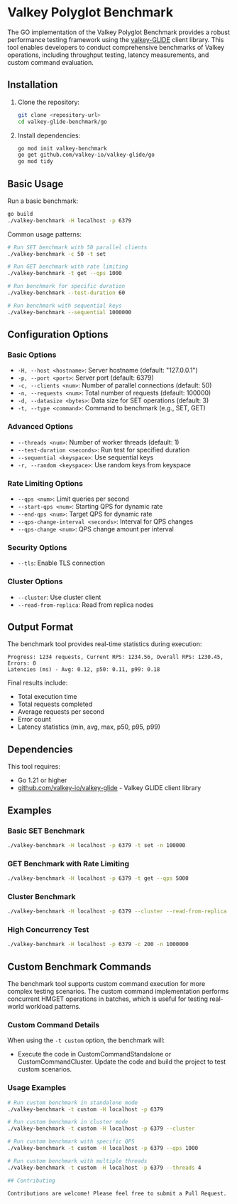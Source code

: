 # Valkey Polyglot Benchmark

The GO implementation of the Valkey Polyglot Benchmark provides a robust performance testing framework using the [valkey-GLIDE](https://github.com/valkey-io/valkey-glide) client library. This tool enables developers to conduct comprehensive benchmarks of Valkey operations, including throughput testing, latency measurements, and custom command evaluation. 

## Installation

1. Clone the repository:
    ```bash
    git clone <repository-url>
    cd valkey-glide-benchmark/go
    ```

2. Install dependencies:
    ```bash
    go mod init valkey-benchmark
    go get github.com/valkey-io/valkey-glide/go
    go mod tidy
    
    ```

## Basic Usage

Run a basic benchmark:
```bash
go build
./valkey-benchmark -H localhost -p 6379
```

Common usage patterns:
```bash
# Run SET benchmark with 50 parallel clients
./valkey-benchmark -c 50 -t set

# Run GET benchmark with rate limiting
./valkey-benchmark -t get --qps 1000

# Run benchmark for specific duration
./valkey-benchmark --test-duration 60

# Run benchmark with sequential keys
./valkey-benchmark --sequential 1000000
```

## Configuration Options

### Basic Options
- `-H, --host <hostname>`: Server hostname (default: "127.0.0.1")
- `-p, --port <port>`: Server port (default: 6379)
- `-c, --clients <num>`: Number of parallel connections (default: 50)
- `-n, --requests <num>`: Total number of requests (default: 100000)
- `-d, --datasize <bytes>`: Data size for SET operations (default: 3)
- `-t, --type <command>`: Command to benchmark (e.g., SET, GET)

### Advanced Options
- `--threads <num>`: Number of worker threads (default: 1)
- `--test-duration <seconds>`: Run test for specified duration
- `--sequential <keyspace>`: Use sequential keys
- `-r, --random <keyspace>`: Use random keys from keyspace

### Rate Limiting Options
- `--qps <num>`: Limit queries per second
- `--start-qps <num>`: Starting QPS for dynamic rate
- `--end-qps <num>`: Target QPS for dynamic rate
- `--qps-change-interval <seconds>`: Interval for QPS changes
- `--qps-change <num>`: QPS change amount per interval

### Security Options
- `--tls`: Enable TLS connection

### Cluster Options
- `--cluster`: Use cluster client
- `--read-from-replica`: Read from replica nodes

## Output Format

The benchmark tool provides real-time statistics during execution:

```
Progress: 1234 requests, Current RPS: 1234.56, Overall RPS: 1230.45, Errors: 0
Latencies (ms) - Avg: 0.12, p50: 0.11, p99: 0.18
```

Final results include:
- Total execution time
- Total requests completed
- Average requests per second
- Error count
- Latency statistics (min, avg, max, p50, p95, p99)

## Dependencies

This tool requires:
- Go 1.21 or higher
- [github.com/valkey-io/valkey-glide](https://github.com/valkey-io/valkey-glide) - Valkey GLIDE client library

## Examples

### Basic SET Benchmark
```bash
./valkey-benchmark -H localhost -p 6379 -t set -n 100000
```

### GET Benchmark with Rate Limiting
```bash
./valkey-benchmark -H localhost -p 6379 -t get --qps 5000
```

### Cluster Benchmark
```bash
./valkey-benchmark -H localhost -p 6379 --cluster --read-from-replica
```

### High Concurrency Test
```bash
./valkey-benchmark -H localhost -p 6379 -c 200 -n 1000000
```
## Custom Benchmark Commands

The benchmark tool supports custom command execution for more complex testing scenarios. The custom command implementation performs concurrent HMGET operations in batches, which is useful for testing real-world workload patterns.

### Custom Command Details

When using the `-t custom` option, the benchmark will:
- Execute the code in CustomCommandStandalone or CustomCommandCluster. Update the code and build the project to test custom scenarios.

### Usage Examples

```bash
# Run custom benchmark in standalone mode
./valkey-benchmark -t custom -H localhost -p 6379

# Run custom benchmark in cluster mode
./valkey-benchmark -t custom -H localhost -p 6379 --cluster

# Run custom benchmark with specific QPS
./valkey-benchmark -t custom -H localhost -p 6379 --qps 1000

# Run custom benchmark with multiple threads
./valkey-benchmark -t custom -H localhost -p 6379 --threads 4

## Contributing

Contributions are welcome! Please feel free to submit a Pull Request.